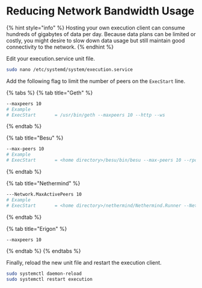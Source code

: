 # Reducing Network Bandwidth Usage

{% hint style="info" %}
Hosting your own execution client can consume hundreds of gigabytes of data per day. Because data plans can be limited or costly, you might desire to slow down data usage but still maintain good connectivity to the network.
{% endhint %}

Edit your execution.service unit file.

```bash
sudo nano /etc/systemd/system/execution.service
```

Add the following flag to limit the number of peers on the `ExecStart` line.

{% tabs %}
{% tab title="Geth" %}
```bash
--maxpeers 10
# Example
# ExecStart       = /usr/bin/geth --maxpeers 10 --http --ws
```
{% endtab %}

{% tab title="Besu" %}
```bash
--max-peers 10
# Example
# ExecStart       = <home directory>/besu/bin/besu --max-peers 10 --rpc-http-enabled
```
{% endtab %}

{% tab title="Nethermind" %}
```bash
---Network.MaxActivePeers 10
# Example
# ExecStart       = <home directory>/nethermind/Nethermind.Runner --Network.ActivePeersMaxCount 10 --JsonRpc.Enabled true
```
{% endtab %}

{% tab title="Erigon" %}
```
--maxpeers 10
```
{% endtab %}
{% endtabs %}

Finally, reload the new unit file and restart the execution client.

```bash
sudo systemctl daemon-reload
sudo systemctl restart execution
```
